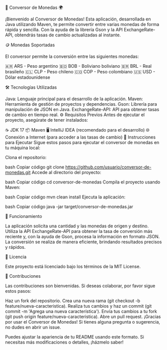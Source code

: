 💱 Conversor de Monedas 🌍

¡Bienvenido al Conversor de Monedas! Esta aplicación, desarrollada en Java utilizando Maven, te permite convertir entre varias monedas de forma rápida y sencilla. Con la ayuda de la librería Gson y la API ExchangeRate-API, obtendrás tasas de cambio actualizadas al instante.

🪙 Monedas Soportadas

El conversor permite la conversión entre las siguientes monedas:

🇦🇷 ARS - Peso argentino
🇧🇴 BOB - Boliviano boliviano
🇧🇷 BRL - Real brasileño
🇨🇱 CLP - Peso chileno
🇨🇴 COP - Peso colombiano
🇺🇸 USD - Dólar estadounidense

🛠️ Tecnologías Utilizadas

Java: Lenguaje principal para el desarrollo de la aplicación.
Maven: Herramienta de gestión de proyectos y dependencias.
Gson: Librería para manipulación de JSON en Java.
ExchangeRate-API: API para obtener tasas de cambio en tiempo real.
⚙️ Requisitos Previos
Antes de ejecutar el proyecto, asegúrate de tener instalados:

☕ JDK 17
📦 Maven
🖥️ IntelliJ IDEA (recomendado para el desarrollo)
🌐 Conexión a Internet (para acceder a las tasas de cambio)
🚀 Instrucciones para Ejecutar
Sigue estos pasos para ejecutar el conversor de monedas en tu máquina local:

Clona el repositorio:

bash
Copiar código
git clone https://github.com/usuario/conversor-de-monedas.git
Accede al directorio del proyecto:

bash
Copiar código
cd conversor-de-monedas
Compila el proyecto usando Maven:

bash
Copiar código
mvn clean install
Ejecuta la aplicación:

bash
Copiar código
java -jar target/conversor-de-monedas.jar

🔄 Funcionamiento

La aplicación solicita una cantidad y las monedas de origen y destino. Utiliza la API ExchangeRate-API para obtener la tasa de conversión más reciente y, con la ayuda de Gson, procesa la información en formato JSON. La conversión se realiza de manera eficiente, brindando resultados precisos y rápidos.

📝 Licencia

Este proyecto está licenciado bajo los términos de la MIT License.

📢 Contribuciones

Las contribuciones son bienvenidas. Si deseas colaborar, por favor sigue estos pasos:

Haz un fork del repositorio.
Crea una nueva rama (git checkout -b feature/nueva-caracteristica).
Realiza tus cambios y haz un commit (git commit -m 'Agrega una nueva característica').
Envía tus cambios a tu fork (git push origin feature/nueva-caracteristica).
Abre un pull request.
¡Gracias por usar el Conversor de Monedas! Si tienes alguna pregunta o sugerencia, no dudes en abrir un issue.

Puedes ajustar la apariencia de tu README usando este formato. Si necesitas más modificaciones o detalles, ¡házmelo saber!
